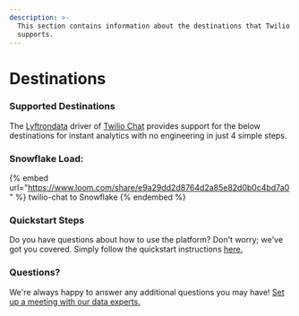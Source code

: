 ```yaml
---
description: >-
  This section contains information about the destinations that Twilio Chat
  supports.
---
```


# Destinations

### Supported Destinations

The [Lyftrondata](https://www.lyftrondata.com/) driver of [Twilio Chat](https://www.lyftrondata.com/integration/business-analytics/twillio/) provides support for the below destinations for instant analytics with no engineering in just 4 simple steps.

### Snowflake Load:

{% embed url="https://www.loom.com/share/e9a29dd2d8764d2a85e82d0b0c4bd7a0" %}
twilio-chat to Snowflake
{% endembed %}

### Quickstart Steps

Do you have questions about how to use the platform? Don't worry; we've got you covered. Simply follow the quickstart instructions [here.](./)

### Questions? <a href="#questions" id="questions"></a>

We're always happy to answer any additional questions you may have! [Set up a meeting with our data experts.](https://www.lyftrondata.com/book-a-meeting/)
